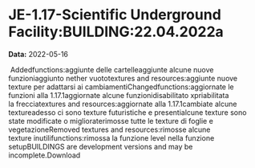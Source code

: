 # JE-1.17-Scientific Underground Facility:BUILDING:22.04.2022a

**Data:** 2022-05-16

 Addedfunctions:aggiunte delle cartelleaggiunte alcune nuove funzioniaggiunto nether vuototextures and resources:aggiunte nuove texture per adattarsi ai cambiamentiChangedfunctions:aggiornate le funzioni alla 1.17.1aggiornate alcune funzionidisabilitato xpriabilitata la frecciatextures and resources:aggiornate alla 1.17.1cambiate alcune textureadesso ci sono texture futuristiche e presentialcune texture sono state modificate o miglioraterimosse tutte le texture di foglie e vegetazioneRemoved textures and resources:rimosse alcune texture inutilifunctions:rimossa la funzione level nella funzione setupBUILDINGS are development versions and may be incomplete.Download
